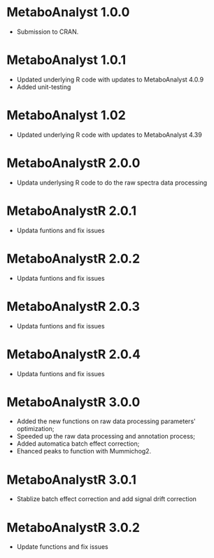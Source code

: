 # MetaboAnalyst 1.0.0 

- Submission to CRAN. 

# MetaboAnalyst 1.0.1

- Updated underlying R code with updates to MetaboAnalyst 4.0.9
- Added unit-testing 

# MetaboAnalyst 1.02

- Updated underlying R code with updates to MetaboAnalyst 4.39

# MetaboAnalystR 2.0.0

- Updata underlysing R code to do the raw spectra data processing

# MetaboAnalystR 2.0.1

- Updata funtions and fix issues

# MetaboAnalystR 2.0.2

-  Updata funtions and fix issues

# MetaboAnalystR 2.0.3

- Updata funtions and fix issues

# MetaboAnalystR 2.0.4

- Updata funtions and fix issues

# MetaboAnalystR 3.0.0

- Added the new functions on raw data processing parameters' optimization; 
- Speeded up the raw data processing and annotation process;
- Added automatica batch effect correction;
- Ehanced peaks to function with Mummichog2.

# MetaboAnalystR 3.0.1

- Stablize batch effect correction and add signal drift correction

# MetaboAnalystR 3.0.2

- Update functions and fix issues
